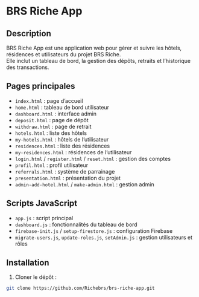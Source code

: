 # BRS Riche App

## Description
BRS Riche App est une application web pour gérer et suivre les hôtels, résidences et utilisateurs du projet BRS Riche.  
Elle inclut un tableau de bord, la gestion des dépôts, retraits et l’historique des transactions.

## Pages principales
- `index.html` : page d’accueil
- `home.html` : tableau de bord utilisateur
- `dashboard.html` : interface admin
- `deposit.html` : page de dépôt
- `withdraw.html` : page de retrait
- `hotels.html` : liste des hôtels
- `my-hotels.html` : hôtels de l’utilisateur
- `residences.html` : liste des résidences
- `my-residences.html` : résidences de l’utilisateur
- `login.html` / `register.html` / `reset.html` : gestion des comptes
- `profil.html` : profil utilisateur
- `referrals.html` : système de parrainage
- `presentation.html` : présentation du projet
- `admin-add-hotel.html` / `make-admin.html` : gestion admin

## Scripts JavaScript
- `app.js` : script principal
- `dashboard.js` : fonctionnalités du tableau de bord
- `firebase-init.js` / `setup-firestore.js` : configuration Firebase
- `migrate-users.js`, `update-roles.js`, `setAdmin.js` : gestion utilisateurs et rôles

## Installation
1. Cloner le dépôt :  
```bash
git clone https://github.com/Richebrs/brs-riche-app.git
